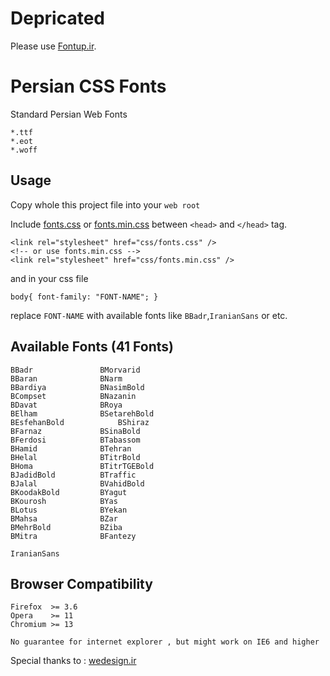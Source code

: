 Depricated
==========
Please use [Fontup.ir](https://github.com/FontUp/fontup-rails).

Persian CSS Fonts
==================

Standard Persian Web Fonts

	*.ttf
	*.eot
	*.woff

Usage
------------------
Copy whole this project file into your `web root`

Include [fonts.css](https://github.com/intuxicated/css-persian/blob/master/css/fonts.css "fonts.css") or [fonts.min.css](https://github.com/intuxicated/css-persian/blob/master/css/fonts.min.css "fonts.min.css") between `<head>` and `</head>` tag.

	<link rel="stylesheet" href="css/fonts.css" />
	<!-- or use fonts.min.css -->
	<link rel="stylesheet" href="css/fonts.min.css" />
	
and in your css file

	body{ font-family: "FONT-NAME"; }
	
replace `FONT-NAME` with available fonts like `BBadr`,`IranianSans` or etc. 

Available Fonts (41 Fonts)
------------------

	BBadr				BMorvarid
	BBaran				BNarm
	BBardiya			BNasimBold
	BCompset			BNazanin
	BDavat				BRoya
	BElham				BSetarehBold
	BEsfehanBold			BShiraz
	BFarnaz				BSinaBold
	BFerdosi			BTabassom
	BHamid				BTehran
	BHelal				BTitrBold
	BHoma				BTitrTGEBold
	BJadidBold			BTraffic
	BJalal				BVahidBold
	BKoodakBold			BYagut
	BKourosh			BYas
	BLotus				BYekan
	BMahsa				BZar
	BMehrBold			BZiba
	BMitra				BFantezy
	
	IranianSans

	
Browser Compatibility 
------------------

	Firefox  >= 3.6
	Opera    >= 11
	Chromium >= 13

`No guarantee for internet explorer , but might work on IE6 and higher`
	

Special thanks to : [wedesign.ir](http://www.wedesign.ir/css/css3-font-face-methods-and-optimized-font-firefox6 "wedesign.ir")	
	

